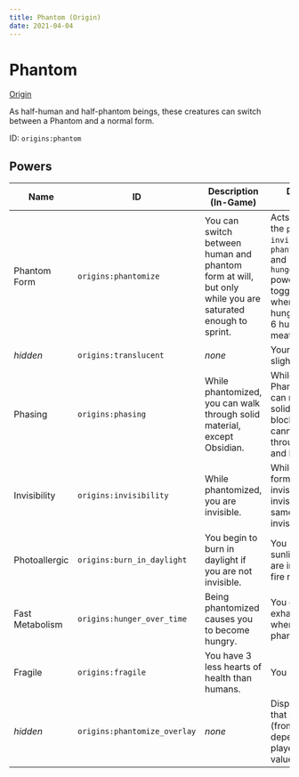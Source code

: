```yaml
---
title: Phantom (Origin)
date: 2021-04-04
---
```


# Phantom

[Origin](../origins.md)

As half-human and half-phantom beings, these creatures can switch between a Phantom and a normal form.

ID: `origins:phantom`

## Powers

Name | ID | Description (In-Game) | Description (Detailed)
-----|----|-----------------------|------------------------
Phantom Form | `origins:phantomize` | You can switch between human and phantom form at will, but only while you are saturated enough to sprint. | Acts as a toggle for the `phasing`, `invisibility`, `phantomize_overlay` and `hunger_over_time` powers. This toggle will turn off when the your hunger goes below 6 hunger levels (3 meat shanks).
_hidden_ | `origins:translucent` | _none_ | Your body appears slightly translucent.
Phasing | `origins:phasing` | While phantomized, you can walk through solid material, except Obsidian. | While you are in Phantom form you can move through solid material (like blocks). You cannot move through Obsidian and Bedrock.
Invisibility | `origins:invisibility` | While phantomized, you are invisible. | While in Phantom form you are invisible. The invisibility is the same as Vanilla invisibility.
Photoallergic | `origins:burn_in_daylight` | You begin to burn in daylight if you are not invisible. | You start to burn in sunlight unless you are invisible or use fire resistance.
Fast Metabolism | `origins:hunger_over_time` | Being phantomized causes you to become hungry. | You gain exhaustion faster when phantomized.
Fragile | `origins:fragile` | You have 3 less hearts of health than humans. | You have 7 hearts.
_hidden_ | `origins:phantomize_overlay` | _none_ | Displays an overlay that changes color (from green to red) depending on the player's food value.
